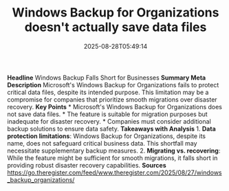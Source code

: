 ﻿---
title: "Windows Backup for Organizations doesn't actually save data files"
date: "2025-08-28T05:49:14"
category: "Markets"
summary: ""
slug: "windows backup for organizations doesnt actually save data f"
source_urls:
  - "https://go.theregister.com/feed/www.theregister.com/2025/08/27/windows_backup_organizations/"
seo:
  title: "Windows Backup for Organizations doesn't actually save data files | Hash n Hedge"
  description: ""
  keywords: ["news", "markets", "brief"]
---
**Headline** Windows Backup Falls Short for Businesses  **Summary Meta Description** Microsoft's Windows Backup for Organizations fails to protect critical data files, despite its intended purpose. This limitation may be a compromise for companies that prioritize smooth migrations over disaster recovery.  **Key Points**  * Microsoft's Windows Backup for Organizations does not save data files. * The feature is suitable for migration purposes but inadequate for disaster recovery. * Companies must consider additional backup solutions to ensure data safety.  **Takeaways with Analysis**  1. **Data protection limitations**: Windows Backup for Organizations, despite its name, does not safeguard critical business data. This shortfall may necessitate supplementary backup measures. 2. **Migrating vs. recovering**: While the feature might be sufficient for smooth migrations, it falls short in providing robust disaster recovery capabilities.  **Sources** https://go.theregister.com/feed/www.theregister.com/2025/08/27/windows_backup_organizations/ 
